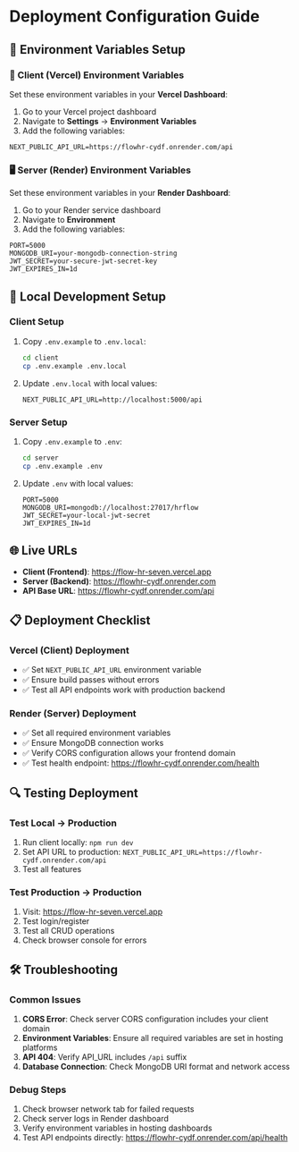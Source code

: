 # Deployment Configuration Guide

## 🚀 Environment Variables Setup

### 📱 Client (Vercel) Environment Variables

Set these environment variables in your **Vercel Dashboard**:

1. Go to your Vercel project dashboard
2. Navigate to **Settings** → **Environment Variables**
3. Add the following variables:

```
NEXT_PUBLIC_API_URL=https://flowhr-cydf.onrender.com/api
```

### 🖥️ Server (Render) Environment Variables

Set these environment variables in your **Render Dashboard**:

1. Go to your Render service dashboard
2. Navigate to **Environment**
3. Add the following variables:

```
PORT=5000
MONGODB_URI=your-mongodb-connection-string
JWT_SECRET=your-secure-jwt-secret-key
JWT_EXPIRES_IN=1d
```

## 🔧 Local Development Setup

### Client Setup
1. Copy `.env.example` to `.env.local`:
   ```bash
   cd client
   cp .env.example .env.local
   ```

2. Update `.env.local` with local values:
   ```
   NEXT_PUBLIC_API_URL=http://localhost:5000/api
   ```

### Server Setup
1. Copy `.env.example` to `.env`:
   ```bash
   cd server
   cp .env.example .env
   ```

2. Update `.env` with local values:
   ```
   PORT=5000
   MONGODB_URI=mongodb://localhost:27017/hrflow
   JWT_SECRET=your-local-jwt-secret
   JWT_EXPIRES_IN=1d
   ```

## 🌐 Live URLs

- **Client (Frontend)**: https://flow-hr-seven.vercel.app
- **Server (Backend)**: https://flowhr-cydf.onrender.com
- **API Base URL**: https://flowhr-cydf.onrender.com/api

## 📋 Deployment Checklist

### Vercel (Client) Deployment
- ✅ Set `NEXT_PUBLIC_API_URL` environment variable
- ✅ Ensure build passes without errors
- ✅ Test all API endpoints work with production backend

### Render (Server) Deployment
- ✅ Set all required environment variables
- ✅ Ensure MongoDB connection works
- ✅ Verify CORS configuration allows your frontend domain
- ✅ Test health endpoint: https://flowhr-cydf.onrender.com/health

## 🔍 Testing Deployment

### Test Local → Production
1. Run client locally: `npm run dev`
2. Set API URL to production: `NEXT_PUBLIC_API_URL=https://flowhr-cydf.onrender.com/api`
3. Test all features

### Test Production → Production
1. Visit: https://flow-hr-seven.vercel.app
2. Test login/register
3. Test all CRUD operations
4. Check browser console for errors

## 🛠️ Troubleshooting

### Common Issues
1. **CORS Error**: Check server CORS configuration includes your client domain
2. **Environment Variables**: Ensure all required variables are set in hosting platforms
3. **API 404**: Verify API_URL includes `/api` suffix
4. **Database Connection**: Check MongoDB URI format and network access

### Debug Steps
1. Check browser network tab for failed requests
2. Check server logs in Render dashboard
3. Verify environment variables in hosting dashboards
4. Test API endpoints directly: https://flowhr-cydf.onrender.com/api/health
